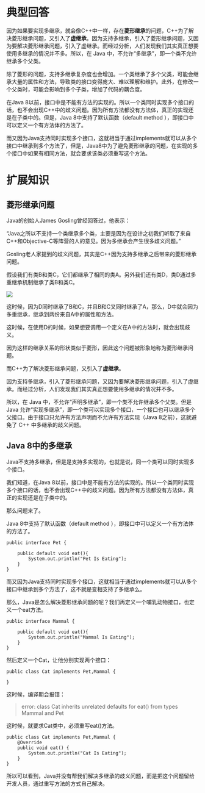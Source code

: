 # 典型回答


因为如果要实现多继承，就会像C++中一样，存在**菱形继承**的问题，C++为了解决菱形继承问题，又引入了**虚继承**。因为支持多继承，引入了菱形继承问题，又因为要解决菱形继承问题，引入了虚继承。而经过分析，人们发现我们其实真正想要使用多继承的情况并不多。所以，在 Java 中，不允许“多继承”，即一个类不允许继承多个父类。



除了菱形的问题，支持多继承复杂度也会增加。一个类继承了多个父类，可能会继承大量的属性和方法，导致类的接口变得庞大、难以理解和维护。此外，在修改一个父类时，可能会影响到多个子类，增加了代码的耦合度。



在Java 8以前，接口中是不能有方法的实现的。所以一个类同时实现多个接口的话，也不会出现C++中的歧义问题。因为所有方法都没有方法体，真正的实现还是在子类中的。但是，Java 8中支持了默认函数（default method ），即接口中可以定义一个有方法体的方法了。



而又因为Java支持同时实现多个接口，这就相当于通过implements就可以从多个接口中继承到多个方法了，但是，Java8中为了避免菱形继承的问题，在实现的多个接口中如果有相同方法，就会要求该类必须重写这个方法。



# 扩展知识


## 菱形继承问题
Java的创始人James Gosling曾经回答过，他表示：



“Java之所以不支持一个类继承多个类，主要是因为在设计之初我们听取了来自C++和Objective-C等阵营的人的意见。因为多继承会产生很多歧义问题。”



Gosling老人家提到的歧义问题，其实是C++因为支持多继承之后带来的菱形继承问题。



假设我们有类B和类C，它们都继承了相同的类A。另外我们还有类D，类D通过多重继承机制继承了类B和类C。

![](https://cdn.nlark.com/yuque/0/2022/jpeg/5378072/1672211742898-80096c34-a056-47fc-bf8b-0f45c4a64498.jpeg)

这时候，因为D同时继承了B和C，并且B和C又同时继承了A，那么，D中就会因为多重继承，继承到两份来自A中的属性和方法。



这时候，在使用D的时候，如果想要调用一个定义在A中的方法时，就会出现歧义。



因为这样的继承关系的形状类似于菱形，因此这个问题被形象地称为菱形继承问题。



而C++为了解决菱形继承问题，又引入了**虚继承**。



因为支持多继承，引入了菱形继承问题，又因为要解决菱形继承问题，引入了虚继承。而经过分析，人们发现我们其实真正想要使用多继承的情况并不多。



所以，在 Java 中，不允许“声明多继承”，即一个类不允许继承多个父类。但是 Java 允许“实现多继承”，即一个类可以实现多个接口，一个接口也可以继承多个父接口。由于接口只允许有方法声明而不允许有方法实现（Java 8之前），这就避免了 C++ 中多继承的歧义问题。



## Java 8中的多继承


Java不支持多继承，但是是支持多实现的，也就是说，同一个类可以同时实现多个接口。



我们知道，在Java 8以前，接口中是不能有方法的实现的。所以一个类同时实现多个接口的话，也不会出现C++中的歧义问题。因为所有方法都没有方法体，真正的实现还是在子类中的。



那么问题来了。



Java 8中支持了默认函数（default method ），即接口中可以定义一个有方法体的方法了。



```plain
public interface Pet {

    public default void eat(){
        System.out.println("Pet Is Eating");
    }
}
```



而又因为Java支持同时实现多个接口，这就相当于通过implements就可以从多个接口中继承到多个方法了，这不就是变相支持了多继承么。

那么，Java是怎么解决菱形继承问题的呢？我们再定义一个哺乳动物接口，也定义一个eat方法。



```plain
public interface Mammal {

    public default void eat(){
        System.out.println("Mammal Is Eating");
    }
}
```



然后定义一个Cat，让他分别实现两个接口：

```plain
public class Cat implements Pet,Mammal {

}
```

这时候，编译期会报错：



> error: class Cat inherits unrelated defaults for eat() from types Mammal and Pet
>



这时候，就要求Cat类中，必须重写eat()方法。

```plain
public class Cat implements Pet,Mammal {
    @Override
    public void eat() {
        System.out.println("Cat Is Eating");
    }
}
```



所以可以看到，Java并没有帮我们解决多继承的歧义问题，而是把这个问题留给开发人员，通过重写方法的方式自己解决。

